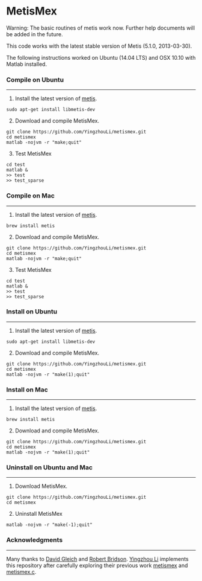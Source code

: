 MetisMex
========

Warning: The basic routines of metis work now. Further help documents will be added in the future.

This code works with the latest stable version of Metis (5.1.0, 2013-03-30).

The following instructions worked on Ubuntu (14.04 LTS) and
OSX 10.10 with Matlab installed.

### Compile on Ubuntu
---------

1. Install the latest version of 
  [metis](http://glaros.dtc.umn.edu/gkhome/metis/metis/overview).
  ```
  sudo apt-get install libmetis-dev
  ```

2. Download and compile MetisMex.
  ```
  git clone https://github.com/YingzhouLi/metismex.git
  cd metismex
  matlab -nojvm -r "make;quit"
  ```

3. Test MetisMex
  ```
  cd test
  matlab &
  >> test
  >> test_sparse
  ```

### Compile on Mac
---------

1. Install the latest version of 
  [metis](http://glaros.dtc.umn.edu/gkhome/metis/metis/overview).
  ```
  brew install metis
  ```

2. Download and compile MetisMex.
  ```
  git clone https://github.com/YingzhouLi/metismex.git
  cd metismex
  matlab -nojvm -r "make;quit"
  ```

3. Test MetisMex
  ```
  cd test
  matlab &
  >> test
  >> test_sparse
  ```

### Install on Ubuntu
---------

1. Install the latest version of 
  [metis](http://glaros.dtc.umn.edu/gkhome/metis/metis/overview).
  ```
  sudo apt-get install libmetis-dev
  ```

2. Download and compile MetisMex.
  ```
  git clone https://github.com/YingzhouLi/metismex.git
  cd metismex
  matlab -nojvm -r "make(1);quit"
  ```

### Install on Mac
---------

1. Install the latest version of 
  [metis](http://glaros.dtc.umn.edu/gkhome/metis/metis/overview).
  ```
  brew install metis
  ```

2. Download and compile MetisMex.
  ```
  git clone https://github.com/YingzhouLi/metismex.git
  cd metismex
  matlab -nojvm -r "make(1);quit"
  ```

### Uninstall on Ubuntu and Mac
---------

1. Download MetisMex.
  ```
  git clone https://github.com/YingzhouLi/metismex.git
  cd metismex
  ```  
2. Uninstall MetisMex
  ```
  matlab -nojvm -r "make(-1);quit"
  ```

### Acknowledgments
-------
Many thanks to [David Gleich](https://www.cs.purdue.edu/homes/dgleich/)
and [Robert Bridson](http://www.cs.ubc.ca/~rbridson/).
[Yingzhou Li](https://www.stanford.edu/people/yingzhouli)
implements this repository
after carefully exploring their previous work [metismex](https://github.com/dgleich/metismex)
and [metismex.c](http://www.cs.ubc.ca/~rbridson/download/metismex.c).
